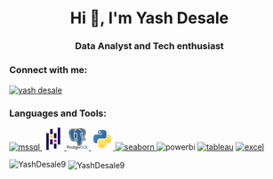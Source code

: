 <h1 align="center">Hi 👋, I'm Yash Desale</h1>
<h3 align="center">Data Analyst and Tech enthusiast</h3>

<h3 align="left">Connect with me:</h3>
<p align="left">
<a href="https://www.linkedin.com/in/connectyashdesale" target="blank"><img align="center" src="https://raw.githubusercontent.com/rahuldkjain/github-profile-readme-generator/master/src/images/icons/Social/linked-in-alt.svg" alt="yash desale" height="30" width="40" /></a>
</p>

<h3 align="left">Languages and Tools:</h3>
<p align="left"> <a href="https://www.microsoft.com/en-us/sql-server" target="_blank" rel="noreferrer"> <img src="https://www.svgrepo.com/show/303229/microsoft-sql-server-logo.svg" alt="mssql" width="40" height="40"/> </a> <a href="https://pandas.pydata.org/" target="_blank" rel="noreferrer"> <img src="https://raw.githubusercontent.com/devicons/devicon/2ae2a900d2f041da66e950e4d48052658d850630/icons/pandas/pandas-original.svg" alt="pandas" width="40" height="40"/> </a> <a href="https://www.postgresql.org" target="_blank" rel="noreferrer"> <img src="https://raw.githubusercontent.com/devicons/devicon/master/icons/postgresql/postgresql-original-wordmark.svg" alt="postgresql" width="40" height="40"/> </a> <a href="https://www.python.org" target="_blank" rel="noreferrer"> <img src="https://raw.githubusercontent.com/devicons/devicon/master/icons/python/python-original.svg" alt="python" width="40" height="40"/> </a> <a href="https://seaborn.pydata.org/" target="_blank" rel="noreferrer"> <img src="https://seaborn.pydata.org/_images/logo-mark-lightbg.svg" alt="seaborn" width="40" height="40"/> </a><a herf="https://www.microsoft.com/en-in/power-platform/products/power-bi" target="_blank" rel="noreferrer"><img src="https://upload.wikimedia.org/wikipedia/commons/c/cf/New_Power_BI_Logo.svg" alt="powerbi" width="40" height="40"/></a> <a href="https://public.tableau.com/app/discover" target="_blank" rel="noreferrer"><img src="https://cdnlogo.com/logos/t/73/tableau-software.svg" alt="tableau" width="40" height="40"/></a> <a href="https://www.microsoft.com/en-in/microsoft-365/excel" target="_blank" rel="noreferrer"> <img src="https://upload.wikimedia.org/wikipedia/commons/3/34/Microsoft_Office_Excel_%282019%E2%80%93present%29.svg" alt="excel" width="40" height="40"/> </a></p>

<p><img align="left" src="https://github-readme-stats.vercel.app/api/top-langs?username=YashDesale9&show_icons=true&locale=en&layout=compact" alt="YashDesale9" /></p>

<p>&nbsp;<img align="center" src="https://github-readme-stats.vercel.app/api?username=YashDesale9&show_icons=true&locale=en" alt="YashDesale9" /></p>
